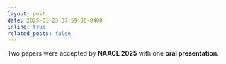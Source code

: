 ```yaml
---
layout: post
date: 2025-01-23 07:59:00-0400
inline: true
related_posts: false
---
```


Two papers were accepted by **NAACL 2025** with one **oral presentation**.
